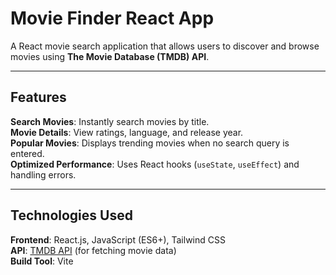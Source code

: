 # **Movie Finder React App**  
A React movie search application that allows users to discover and browse movies using **The Movie Database (TMDB) API**.

---

## **Features**  
**Search Movies**: Instantly search movies by title.  
**Movie Details**: View ratings, language, and release year.  
**Popular Movies**: Displays trending movies when no search query is entered.  
**Optimized Performance**: Uses React hooks (`useState`, `useEffect`) and handling errors. 

---

## **Technologies Used**  
**Frontend**: React.js, JavaScript (ES6+), Tailwind CSS  
**API**: [TMDB API](https://www.themoviedb.org/) (for fetching movie data)  
**Build Tool**: Vite  
